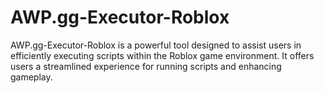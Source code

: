 # AWP.gg-Executor-Roblox
AWP.gg-Executor-Roblox is a powerful tool designed to assist users in efficiently executing scripts within the Roblox game environment. It offers users a streamlined experience for running scripts and enhancing gameplay.
